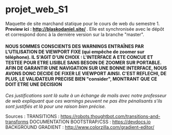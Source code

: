 # projet_web_S1

Maquette de site marchand statique pour le cours de web du semestre 1. </br>
<strong>Preview ici : http://blaskodaniel.site/ </strong>. Elle est synchronisée avec le dépôt et correspond donc à la dernière version sur la branche "master". 

<h4>NOUS SOMMES CONSCIENTS DES WARNINGS ENTRAÎNES PAR L'UTILISATION DE VIEWPORT FIXE (qui empêche de zoomer sur téléphone).
IL S'AGIT D'UN <strong> CHOIX </strong> : L'INTERFACE A ETE CONCUE ET TESTEE POUR ETRE LISIBLE SANS BESOIN DE ZOOMER SUR PORTABLE. AFIN DE GARANTIR UNE NAVIGATION SUR UNE BONNE INTERFACE, NOUS AVONS DONC DECIDE
DE FIXER LE VIEWPORT AINSI. C'EST REFLECHI, DE PLUS, LE VALIDATEUR PRECISE BIEN "consider", MONTRANT QUE CE DOIT ETRE UNE DECISION</h4>

<em>Ces justifications sont là suite à un échange de mails avec notre professeur de web expliquant que ces warnings peuvent ne pas être pénalisants s'ils sont justifiés et là pour une raison bien précise.</em>


Sources :
TRANSITIONS : https://robots.thoughtbot.com/transitions-and-transforms
DOCUMENTATION BOOTSTRAP/CSS : https://devdocs.io
BACKGROUND GRADIENT : http://www.colorzilla.com/gradient-editor/